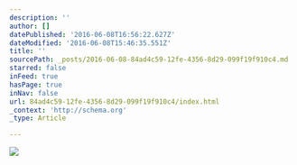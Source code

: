 ```yaml
---
description: ''
author: []
datePublished: '2016-06-08T16:56:22.627Z'
dateModified: '2016-06-08T15:46:35.551Z'
title: ''
sourcePath: _posts/2016-06-08-84ad4c59-12fe-4356-8d29-099f19f910c4.md
starred: false
inFeed: true
hasPage: true
inNav: false
url: 84ad4c59-12fe-4356-8d29-099f19f910c4/index.html
_context: 'http://schema.org'
_type: Article

---
```

![](https://the-grid-user-content.s3-us-west-2.amazonaws.com/ea54f686-5afb-4ff6-b0b7-51b79a7bb95f.png)